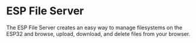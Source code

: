 # ESP File Server

The ESP File Server creates an easy way to manage filesystems on the ESP32 and browse, upload, download, and delete files from your browser.
